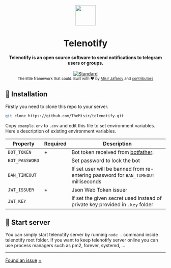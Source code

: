 <p align="center">
  <img width="64" height="64" src="https://i.imgur.com/a6hmtwZ.png)](https://i.imgur.com/a6hmtwZ.png">
</p>
<h1 align="center">Telenotify</h1>

<div align="center">
  <strong>Telenotify is an open source software to send notifications to telegram users or groups.</strong>
</div>
<br />

<div align="center">
  <!-- Standard -->
  <a href="https://standardjs.com">
    <img src="https://img.shields.io/badge/code%20style-standard-brightgreen.svg?style=flat-square"
      alt="Standard" />
  </a>
</div>

<div align="center">
  <sub>The little framework that could. Built with ❤︎ by
  <a href="https://twitter.com/themisir">Misir Jafarov</a> and
  <a href="https://github.com/TheMisir/telenotify/graphs/contributors">
    contributors
  </a>
</div>

## 🔮 Installation

Firstly you need to clone this repo to your server.

```sh
git clone https://github.com/TheMisir/telenotify.git
```

Copy `example.env` to `.env` and edit this file to set environment variables. Here's description of existing environment variables.

|Property|Required|Description|
|--|--|--|
|`BOT_TOKEN`|+|Bot token received from [botfather](https://t.me/botfather).|
|`BOT_PASSWORD`||Set password to lock the bot|
|`BAN_TIMEOUT`||If set user will be banned from re-entering password for `BAN_TIMEOUT` milliseconds|
|`JWT_ISSUER`|+|Json Web Token issuer|
|`JWT_KEY`||If set the given secret used instead of private key provided in `.key` folder|

## 🌟 Start server

You can simply start telenotify server by running `node .` command inside telenotify root folder. If you want to keep telenotify server online you can use process managers such as pm2, forever, systemd, ...

---

[Found an issue](https://github.com/TheMisir/telenotify/issues/new)  [⭐](https://github.com/TheMisir/telenotify)
